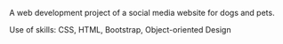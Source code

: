 A web development project of a social media website for dogs and pets.

Use of skills: CSS, HTML, Bootstrap, Object-oriented Design 

